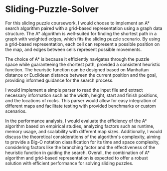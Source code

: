 # Sliding-Puzzle-Solver
For this sliding puzzle coursework, I would choose to implement an A* search algorithm paired with a grid-based representation using a graph data structure. The A* algorithm is well-suited for finding the shortest path in a graph with weighted edges, which fits the sliding puzzle scenario. By using a grid-based representation, each cell can represent a possible position on the map, and edges between cells represent possible movements.

The choice of A* is because it efficiently navigates through the puzzle space while guaranteeing the shortest path, provided a consistent heuristic function. The heuristic function can be designed based on Manhattan distance or Euclidean distance between the current position and the goal, providing informed guidance for the search process.

I would implement a simple parser to read the input file and extract necessary information such as the width, height, start and finish positions, and the locations of rocks. This parser would allow for easy integration of different maps and facilitate testing with provided benchmarks or custom scenarios.

In the performance analysis, I would evaluate the efficiency of the A* algorithm based on empirical studies, analyzing factors such as runtime, memory usage, and scalability with different map sizes. Additionally, I would discuss the theoretical considerations of the algorithm's complexity, aiming to provide a Big-O notation classification for its time and space complexity, considering factors like the branching factor and the effectiveness of the heuristic function in guiding the search. Overall, the combination of A* algorithm and grid-based representation is expected to offer a robust solution with efficient performance for solving sliding puzzles.
